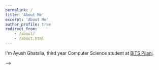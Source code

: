 ```yaml
---
permalink: /
title: 'About Me'
excerpt: 'About Me'
author_profile: true
redirect_from:
    - /about/
    - /about.html
---
```


I'm Ayush Ghatalia, third year Computer Science student at [BITS Pilani](https://www.bits-pilani.ac.in/goa/).

<!-- ### My research experiance spans working with:

<img src="../files/adobe.png" width="50" height="50" align="center"/> &ensp; [Yaman Kumar](https://sites.google.com/view/yaman-kumar/) at Adobe Research

<img src="../files/pitt.png" width="50" height="50" align="center"/> &ensp; [Adriana Kovashka](https://people.cs.pitt.edu/~kovashka/) at University of Pittsburgh

<img src="../files/appcair.png" width="50" height="50" align="center"> &ensp; [APPCAIR](https://web.bits-pilani.ac.in/APPCAIR/) at BITS Pilani

<img src="../files/bits.png" width="50" height="50" align="center"> &ensp; [Sravan Danda](https://scholar.google.com/citations?user=5kSGWFoAAAAJ&hl=en) at BITS Pilani

**My recent research work** - "[Large Content And Behavior Models To Understand, Simulate, And Optimize Content And Behavior](https://arxiv.org/abs/2309.00359)", done in collaboration with Adobe Research, has been accepted as a Spotlight paper at the *International Conference on Learning Representations (ICLR) 2024*. 

**I've worked on** simulating human behavior using large language models, integrating vision in language models, semi-supervised segmentation, neural network pruning, Bayesian networks, and mass data scraping and processing. Check out my [CV](https://ashmitkx.github.io/files/ashmit-khandelwal-cv.pdf) for more details.

# Updates

_Jan '24_ - "[Large Content And Behavior Models To Understand, Simulate, And Optimize Content And Behavior](https://arxiv.org/abs/2309.00359)" has been accepted as a Spotlight paper at ICLR 2024!

_Sep '23_ - My work on "[Large Content And Behavior Models To Understand, Simulate, And Optimize Content And Behavior](https://arxiv.org/abs/2309.00359)" is available on arXiv.

_Jun '23_ - I'll be working remotely with Dr. Adriana Kovashka at the University of Pittsburgh as a Research Assistant.

_Jan '23_ - I'll be working as a Research Assistant with [APPCAIR](https://www.bits-pilani.ac.in/appcair/) and [Wadhwani AI](https://www.wadhwaniai.org/) during the spring semester.

_Nov '22_ - I'll be joining [Adobe Media and Data Science Research](https://research.adobe.com/) as a Research Intern.

_Nov '22_ - I'll be an instructor for the Introduction to ML and DL course by Center of Technical Education, BITS Pilani, Goa.

<!-- _Sept '22_ - Offered a research internship at Adobe Media and Data Science Research, for summer 2023. -->

<!-- _July '22_ - Selected to attend the [6th Summer School on AI](http://cvit.iiit.ac.in/summerschool2022/index.php) organized by CVIT, IIITH. -->

<!-- _July '22_ - I'll be an instructor for the Introduction to Deep Learning course by Quark Controls, BITS Pilani - Goa. -->

<!-- _July '22_ - Selected to attend [Amazon ML Summer School 2022](https://amazonmlsummerschoolindia.splashthat.com/). -->

<!-- _May '22_ - Interning at [National Centre for Polar and Ocean Research](https://ncpor.res.in/), working on Antarctic weather forecasting research. -->

<!-- <br/> --> -->

<!-- [![Hits](https://hits.seeyoufarm.com/api/count/incr/badge.svg?url=https%3A%2F%2Fashmitkx.github.io&count_bg=%23096CDD&title_bg=%23555555&icon=&icon_color=%23E7E7E7&title=visits&edge_flat=true)](https://hits.seeyoufarm.com) -->
